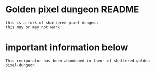 # Golden pixel dungeon README
	this is a fork of shattered pixel dungeon
 	this may or may not work
# important information below
	This reciporator has been abandoned in favor of shattered-golden-pixel-dungeon
